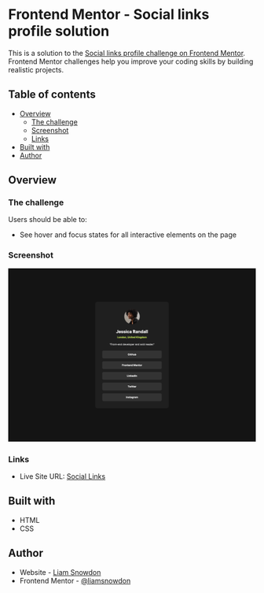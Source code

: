 # Frontend Mentor - Social links profile solution

This is a solution to the [Social links profile challenge on Frontend Mentor](https://www.frontendmentor.io/challenges/social-links-profile-UG32l9m6dQ). Frontend Mentor challenges help you improve your coding skills by building realistic projects. 

## Table of contents

- [Overview](#overview)
  - [The challenge](#the-challenge)
  - [Screenshot](#screenshot)
  - [Links](#links)
- [Built with](#built-with)
- [Author](#author)

## Overview

### The challenge

Users should be able to:

- See hover and focus states for all interactive elements on the page

### Screenshot

![](./challenge/screenshot.jpeg)

### Links

- Live Site URL: [Social Links](https://ls-challenges-social-links.netlify.app)

## Built with

- HTML
- CSS 

## Author

- Website - [Liam Snowdon](https://liamsnowdon.uk)
- Frontend Mentor - [@liamsnowdon](https://www.frontendmentor.io/profile/liamsnowdon)
